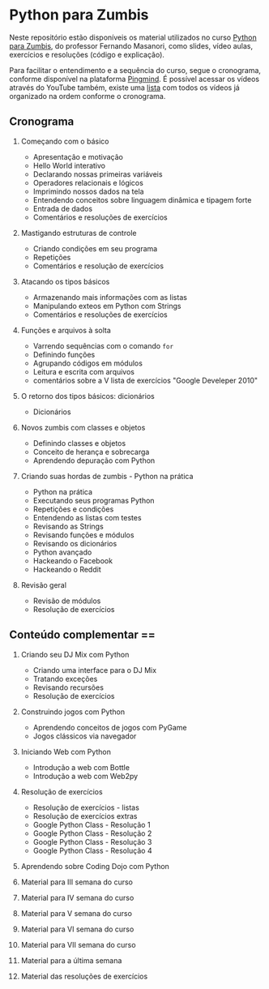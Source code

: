 # Python para Zumbis

Neste repositório estão disponíveis os material utilizados no curso [Python para Zumbis](http://pingmind.com.br/classes/142/lessons/), do professor Fernando Masanori, como slides, vídeo aulas, exercícios e resoluções (código e explicação).

Para facilitar o entendimento e a sequência do curso, segue o cronograma, conforme disponível na plataforma [Pingmind](http://pingmind.com.br). É possível acessar os vídeos através do YouTube também, existe uma [lista](https://www.youtube.com/playlist?list=PLUukMN0DTKCtbzhbYe2jdF4cr8MOWClXc) com todos os vídeos já organizado na ordem conforme o cronograma.

## Cronograma
1. Começando com o básico
    - Apresentação e motivação
    - Hello World interativo
    - Declarando nossas primeiras variáveis
    - Operadores relacionais e lógicos
    - Imprimindo nossos dados na tela
    - Entendendo conceitos sobre linguagem dinâmica e tipagem forte
    - Entrada de dados
    - Comentários e resoluções de exercícios

2. Mastigando estruturas de controle
    - Criando condições em seu programa
    - Repetições
    - Comentários e resolução de exercícios

3. Atacando os tipos básicos
    - Armazenando mais informações com as listas
    - Manipulando exteos em Python com Strings
    - Comentários e resoluções de exercícios

4. Funções e arquivos à solta
   - Varrendo sequências com o comando ``for``
   - Definindo funções
   - Agrupando códigos em módulos
   - Leitura e escrita com arquivos
   - comentários sobre a V lista de exercícios "Google Develeper 2010"

5. O retorno dos tipos básicos: dicionários
   - Dicionários

6. Novos zumbis com classes e objetos
   - Definindo classes e objetos
   - Conceito de herança e sobrecarga
   - Aprendendo depuração com Python

7. Criando suas hordas de zumbis - Python na prática
   - Python na prática
   - Executando seus programas Python
   - Repetições e condições
   - Entendendo as listas com testes
   - Revisando as Strings
   - Revisando funções e módulos
   - Revisando os dicionários
   - Python avançado
   - Hackeando o Facebook
   - Hackeando o Reddit

8. Revisão geral
   - Revisão de módulos
   - Resolução de exercícios

## Conteúdo complementar ==
1. Criando seu DJ Mix com Python
   - Criando uma interface para o DJ Mix
   - Tratando exceções
   - Revisando recursões
   - Resolução de exercícios

2. Construindo jogos com Python
   - Aprendendo conceitos de jogos com PyGame
   - Jogos clássicos via navegador

3. Iniciando Web com Python
   - Introdução a web com Bottle
   - Introdução a web com Web2py

4. Resolução de exercícios
   - Resolução de exercícios  - listas
    - Resolução de exercícios extras
    - Google Python Class  - Resolução 1
    - Google Python Class  - Resolução 2
    - Google Python Class  - Resolução 3
    - Google Python Class  - Resolução 4

5. Aprendendo sobre Coding Dojo com Python

6. Material para III semana do curso

7. Material para IV semana do curso

8. Material para V semana do curso

9. Material para VI semana do curso

10. Material para VII semana do curso

11. Material para a última semana

12.  Material das resoluções de exercícios
